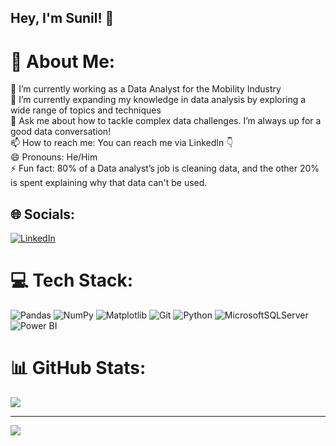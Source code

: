 ## Hey, I'm Sunil! 👋


# 💫 About Me:
🔭 I’m currently working as a Data Analyst for the Mobility Industry<br>🌱 I’m currently expanding my knowledge in data analysis by exploring a wide range of topics and techniques<br>💬 Ask me about how to tackle complex data challenges. I’m always up for a good data conversation!<br>📫 How to reach me: You can reach me via LinkedIn 👇<br>😄 Pronouns: He/Him<br>⚡ Fun fact: 80% of a Data analyst’s job is cleaning data, and the other 20% is spent explaining why that data can't be used.



## 🌐 Socials:
[![LinkedIn](https://img.shields.io/badge/LinkedIn-%230077B5.svg?logo=linkedin&logoColor=white)](https://www.linkedin.com/in/sunil-nair-50b630126/) 

# 💻 Tech Stack:
![Pandas](https://img.shields.io/badge/pandas-%23150458.svg?style=for-the-badge&logo=pandas&logoColor=white) ![NumPy](https://img.shields.io/badge/numpy-%23013243.svg?style=for-the-badge&logo=numpy&logoColor=white) ![Matplotlib](https://img.shields.io/badge/Matplotlib-%23FFA500.svg?style=for-the-badge&logo=Matplotlib&logoColor=white) ![Git](https://img.shields.io/badge/git-%23F05033.svg?style=for-the-badge&logo=git&logoColor=white) ![Python](https://img.shields.io/badge/python-3670A0?style=for-the-badge&logo=python&logoColor=ffdd54) ![MicrosoftSQLServer](https://img.shields.io/badge/Microsoft%20SQL%20Server-CC2927?style=for-the-badge&logo=microsoft%20sql%20server&logoColor=white) ![Power BI](https://img.shields.io/badge/Power%20BI-F2C811.svg?style=for-the-badge&logo=Power-BI&logoColor=black)

# 📊 GitHub Stats:
![](https://github-readme-stats.vercel.app/api/top-langs/?username=sunilnair121&theme=dark&hide_border=false&include_all_commits=false&count_private=false&layout=compact)

---
[![](https://visitcount.itsvg.in/api?id=sunilnair121&icon=0&color=0)](https://visitcount.itsvg.in)
